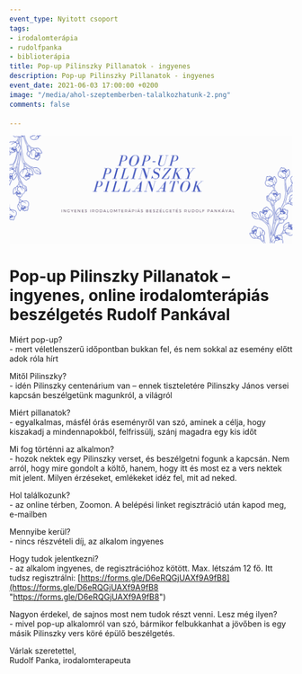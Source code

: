```yaml
---
event_type: Nyitott csoport
tags:
- irodalomterápia
- rudolfpanka
- biblioterápia
title: Pop-up Pilinszky Pillanatok - ingyenes
description: Pop-up Pilinszky Pillanatok - ingyenes
event_date: 2021-06-03 17:00:00 +0200
image: "/media/ahol-szeptemberben-talalkozhatunk-2.png"
comments: false

---
```

![](/media/ahol-szeptemberben-talalkozhatunk-2.png)

# Pop-up Pilinszky Pillanatok – ingyenes, online irodalomterápiás beszélgetés Rudolf Pankával

Miért pop-up?  
\- mert véletlenszerű időpontban bukkan fel, és nem sokkal az esemény előtt adok róla hírt

Mitől Pilinszky?  
\- idén Pilinszky centenárium van – ennek tiszteletére Pilinszky János versei kapcsán beszélgetünk magunkról, a világról

Miért pillanatok?  
\- egyalkalmas, másfél órás eseményről van szó, aminek a célja, hogy kiszakadj a mindennapokból, felfrissülj, szánj magadra egy kis időt

Mi fog történni az alkalmon?  
\- hozok nektek egy Pilinszky verset, és beszélgetni fogunk a kapcsán. Nem arról, hogy mire gondolt a költő, hanem, hogy itt és most ez a vers nektek mit jelent. Milyen érzéseket, emlékeket idéz fel, mit ad neked.

Hol találkozunk?  
\- az online térben, Zoomon. A belépési linket regisztráció után kapod meg, e-mailben

Mennyibe kerül?  
\- nincs részvételi díj, az alkalom ingyenes

Hogy tudok jelentkezni?  
\- az alkalom ingyenes, de regisztrációhoz kötött. Max. létszám 12 fő. Itt tudsz regisztrálni: [https://forms.gle/D6eRQGjUAXf9A9fB8](https://forms.gle/D6eRQGjUAXf9A9fB8 "https://forms.gle/D6eRQGjUAXf9A9fB8")

Nagyon érdekel, de sajnos most nem tudok részt venni. Lesz még ilyen?  
\- mivel pop-up alkalomról van szó, bármikor felbukkanhat a jövőben is egy másik Pilinszky vers köré épülő beszélgetés.

Várlak szeretettel,  
Rudolf Panka, irodalomterapeuta
